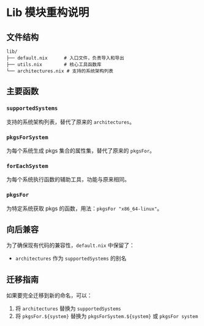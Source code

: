# Lib 模块重构说明

## 文件结构

```
lib/
├── default.nix      # 入口文件，负责导入和导出
├── utils.nix        # 核心工具函数库
└── architectures.nix # 支持的系统架构列表
```

## 主要函数

### `supportedSystems`
支持的系统架构列表，替代了原来的 `architectures`。

### `pkgsForSystem`
为每个系统生成 pkgs 集合的属性集，替代了原来的 `pkgsFor`。

### `forEachSystem`
为每个系统执行函数的辅助工具，功能与原来相同。

### `pkgsFor`
为特定系统获取 pkgs 的函数，用法：`pkgsFor "x86_64-linux"`。

## 向后兼容

为了确保现有代码的兼容性，`default.nix` 中保留了：
- `architectures` 作为 `supportedSystems` 的别名

## 迁移指南

如果要完全迁移到新的命名，可以：
1. 将 `architectures` 替换为 `supportedSystems`
2. 将 `pkgsFor.${system}` 替换为 `pkgsForSystem.${system}` 或 `pkgsFor system`
